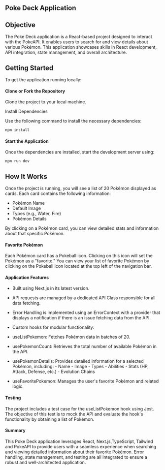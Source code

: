## Poke Deck Application

## Objective

The Poke Deck application is a React-based project designed to interact with the PokeAPI. It enables users to search for and view details about various Pokémon. This application showcases skills in React development, API integration, state management, and overall architecture.

## Getting Started

To get the application running locally:

#### Clone or Fork the Repository

Clone the project to your local machine.

Install Dependencies

Use the following command to install the necessary dependencies:

```bash
npm install
```

#### Start the Application

Once the dependencies are installed, start the development server using:

```bash
npm run dev
```

## How It Works

Once the project is running, you will see a list of 20 Pokémon displayed as cards. Each card contains the following information:

- Pokémon Name
- Default Image
- Types (e.g., Water, Fire)
- Pokémon Details

By clicking on a Pokémon card, you can view detailed stats and information about that specific Pokémon.

#### Favorite Pokémon

Each Pokémon card has a Pokeball icon. Clicking on this icon will set the Pokémon as a "favorite."
You can view your list of favorite Pokémon by clicking on the Pokeball icon located at the top left of the navigation bar.

#### Application Features

- Built using Next.js in its latest version.
- API requests are managed by a dedicated API Class responsible for all data fetching.
- Error Handling is implemented using an ErrorContext with a provider that displays a notification if there is an issue fetching data from the API.
- Custom hooks for modular functionality:

- useListPokemon: Fetches Pokémon data in batches of 20.
- usePokemonCount: Retrieves the total number of available Pokémon in the API.
- usePokemonDetails: Provides detailed information for a selected Pokémon, including: - Name - Image - Types - Abilities - Stats (HP, Attack, Defense, etc.) - Evolution Chains
- useFavoritePokemon: Manages the user's favorite Pokémon and related logic.

#### Testing

The project includes a test case for the useListPokemon hook using Jest. The objective of this test is to mock the API and evaluate the hook's functionality by obtaining a list of Pokémon.

#### Summary

This Poke Deck application leverages React, Next.js,TypeScript, Tailwind and PokeAPI to provide users with a seamless experience when searching and viewing detailed information about their favorite Pokémon. Error handling, state management, and testing are all integrated to ensure a robust and well-architected application.
